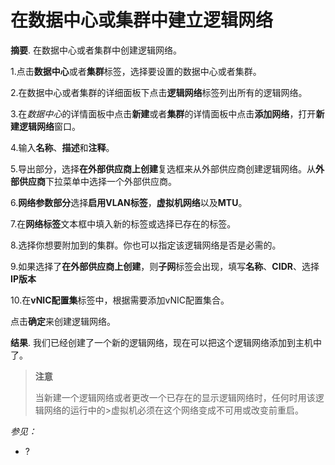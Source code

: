 # 在数据中心或集群中建立逻辑网络

**摘要**.
在数据中心或者集群中创建逻辑网络。

1.点击**数据中心**或者**集群**标签，选择要设置的数据中心或者集群。

2.在数据中心或者集群的详细面板下点击**逻辑网络**标签列出所有的逻辑网络。

3.在*数据中心*的详情面板中点击**新建**或者**集群**的详情面板中点击**添加网络**，打开**新建逻辑网络**窗口。

4.输入**名称**、**描述**和**注释**。

5.导出部分，选择**在外部供应商上创建**复选框来从外部供应商创建逻辑网络。从**外部供应商**下拉菜单中选择一个外部供应商。

6.**网络参数部分**选择**启用VLAN标签**，**虚拟机网络**以及**MTU**。

7.在**网络标签**文本框中填入新的标签或选择已存在的标签。

8.选择你想要附加到的集群。你也可以指定该逻辑网络是否是必需的。

9.如果选择了**在外部供应商上创建**，则**子网**标签会出现，填写**名称**、**CIDR**、选择**IP版本**

10.在**vNIC配置集**标签中，根据需要添加vNIC配置集合。

点击**确定**来创建逻辑网络。

**结果**.
我们已经创建了一个新的逻辑网络，现在可以把这个逻辑网络添加到主机中了。

> **注意**
>
>当新建一个逻辑网络或者更改一个已存在的显示逻辑网络时，任何时用该逻辑网络的运行中的>虚拟机必须在这个网络变成不可用或改变前重启。

*参见：*

-   ?
